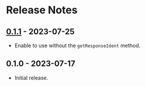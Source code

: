 # Release Notes

## [0.1.1](https://github.com/ngmy/laravel-async-await-bus/compare/0.1.0...0.1.1) - 2023-07-25

- Enable to use without the `getResponseIdent` method.

## 0.1.0 - 2023-07-17

- Initial release.
